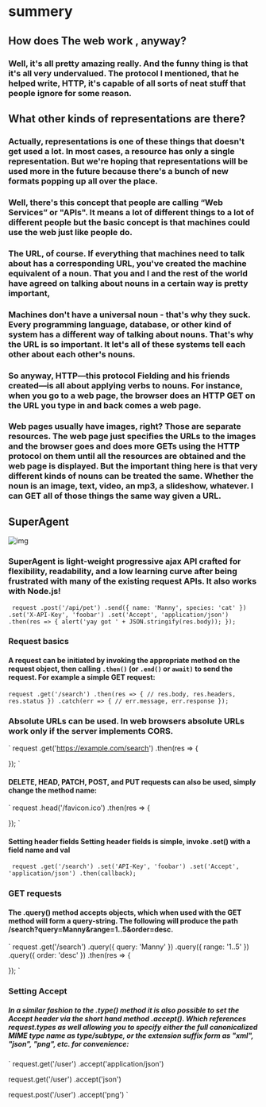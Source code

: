 # summery
## How does The web work , anyway?
### Well, it's all pretty amazing really. And the funny thing is that it's all very undervalued. The protocol I mentioned, that he helped write, HTTP, it's capable of all sorts of neat stuff that people ignore for some reason.
## What other kinds of representations are there?
###  Actually, representations is one of these things that doesn't get used a lot. In most cases, a resource has only a single representation. But we're hoping that representations will be used more in the future because there's a bunch of new formats popping up all over the place.
### Well, there's this concept that people are calling “Web Services” or "APIs". It means a lot of different things to a lot of different people but the basic concept is that machines could use the web just like people do.
### The URL, of course. If everything that machines need to talk about has a corresponding URL, you've created the machine equivalent of a noun. That you and I and the rest of the world have agreed on talking about nouns in a certain way is pretty important,
### Machines don't have a universal noun - that's why they suck. Every programming language, database, or other kind of system has a different way of talking about nouns. That's why the URL is so important. It let's all of these systems tell each other about each other's nouns.
### So anyway, HTTP—this protocol Fielding and his friends created—is all about applying verbs to nouns. For instance, when you go to a web page, the browser does an HTTP GET on the URL you type in and back comes a web page.

### Web pages usually have images, right? Those are separate resources. The web page just specifies the URLs to the images and the browser goes and does more GETs using the HTTP protocol on them until all the resources are obtained and the web page is displayed. But the important thing here is that very different kinds of nouns can be treated the same. Whether the noun is an image, text, video, an mp3, a slideshow, whatever. I can GET all of those things the same way given a URL.
## SuperAgent
![img](https://previews.123rf.com/images/noravector/noravector1709/noravector170900217/86271996-super-agent-comic-book-style-word-on-abstract-background-.jpg)
### SuperAgent is light-weight progressive ajax API crafted for flexibility, readability, and a low learning curve after being frustrated with many of the existing request APIs. It also works with Node.js!

`  request
   .post('/api/pet')
   .send({ name: 'Manny', species: 'cat' })
   .set('X-API-Key', 'foobar')
   .set('Accept', 'application/json')
   .then(res => {
      alert('yay got ' + JSON.stringify(res.body));
   }); `
   ### Request basics
   #### A request can be initiated by invoking the appropriate method on the request object, then calling ` .then() `  (or ` .end() `  or  ` await) ` to send the request. For example a simple GET request:
   
   ` request
   .get('/search')
   .then(res => {
      // res.body, res.headers, res.status
   })
   .catch(err => {
      // err.message, err.response
   }); `
   
   ### Absolute URLs can be used. In web browsers absolute URLs work only if the server implements CORS.

`  request
   .get('https://example.com/search')
   .then(res => {

   }); `
   #### DELETE, HEAD, PATCH, POST, and PUT requests can also be used, simply change the method name:

` request
  .head('/favicon.ico')
  .then(res => {

  }); `
  #### Setting header fields Setting header fields is simple, invoke .set() with a field name and val
   `  request
   .get('/search')
   .set('API-Key', 'foobar')
   .set('Accept', 'application/json')
   .then(callback); ` 
    
    
  ###  GET requests
 #### The .query() method accepts objects, which when used with the GET method will form a query-string. The following will produce the path /search?query=Manny&range=1..5&order=desc.

 ` request
   .get('/search')
   .query({ query: 'Manny' })
   .query({ range: '1..5' })
   .query({ order: 'desc' })
   .then(res => {

   }); `
 ###  Setting Accept
##### In a similar fashion to the .type() method it is also possible to set the Accept header via the short hand method .accept(). Which references request.types as well allowing you to specify either the full canonicalized MIME type name as type/subtype, or the extension suffix form as "xml", "json", "png", etc. for convenience:

` request.get('/user')
   .accept('application/json')

 request.get('/user')
   .accept('json')

 request.post('/user')
   .accept('png') `
   
   
   
   
   
   
   
